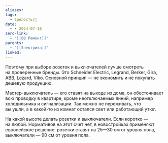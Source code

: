 ```yaml
---
aliases: 
tags:
  - зрелость/🌱
date:
  - - 2024-07-18
zero-link:
  - "[[00 Ремонт]]"
parents:
  - "[[Электрика]]"
linked:
---
```

Поэтому при выборе розеток и выключателей лучше смотреть на проверенные бренды. Это Schneider Electric, Legrand, Berker, Gira, ABB, Lezard, Viko. Основной принцип — не экономить и не покупать дешевую продукцию.

Мастер-выключатель — его ставят на выходе из дома, он обесточивает всю проводку в квартире, кроме неотключаемых линий, например холодильника и сигнализации. Так можно не переживать, что вы ушли, а в какой-то из комнат остался свет или работающий утюг.

На какой высоте делать розетки и выключатели. Если коротко — на любой. Нормативов на этот счет нет, в новостройках применяют европейское решение: розетки ставят на 25—30 см от уровня пола, выключатели — 90 см от уровня пола.